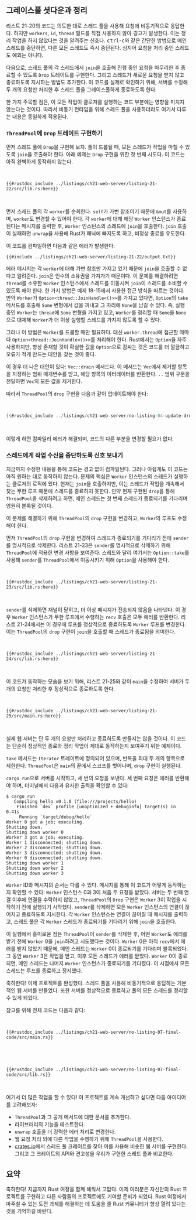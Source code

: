 ## 그레이스풀 셧다운과 정리

리스트 21-20의 코드는 의도한 대로 스레드 풀을 사용해 요청에 비동기적으로 응답한다. 하지만 `workers`, `id`, `thread` 필드를 직접 사용하지 않아 경고가 발생한다. 이는 정리 작업을 하지 않았다는 것을 알려주는 신호다. <kbd>ctrl</kbd>-<kbd>c</kbd>와 같은 간단한 방법으로 메인 스레드를 중단하면, 다른 모든 스레드도 즉시 중단된다. 심지어 요청을 처리 중인 스레드도 예외는 아니다.

다음으로, 스레드 풀의 각 스레드에서 `join`을 호출해 진행 중인 요청을 마무리한 후 종료할 수 있도록 `Drop` 트레이트를 구현한다. 그리고 스레드가 새로운 요청을 받지 않고 종료하도록 지시하는 방법도 추가한다. 이 코드를 실제로 확인하기 위해, 서버를 수정해 두 개의 요청만 처리한 후 스레드 풀을 그레이스풀하게 종료하도록 한다.

한 가지 주목할 점은, 이 모든 작업이 클로저를 실행하는 코드 부분에는 영향을 미치지 않는다는 것이다. 따라서 비동기 런타임을 위해 스레드 풀을 사용하더라도 여기서 다루는 내용은 동일하게 적용된다.


### `ThreadPool`에 `Drop` 트레이트 구현하기

먼저 스레드 풀에 `Drop`을 구현해 보자. 풀이 드롭될 때, 모든 스레드가 작업을 마칠 수 있도록 `join`을 호출해야 한다. 아래 예제는 `Drop` 구현을 위한 첫 번째 시도다. 이 코드는 아직 완벽하게 동작하지 않는다.

<Listing number="21-22" file-name="src/lib.rs" caption="스레드 풀이 스코프를 벗어날 때 각 스레드에 join 호출하기">

```rust,ignore,does_not_compile
{{#rustdoc_include ../listings/ch21-web-server/listing-21-22/src/lib.rs:here}}
```

</Listing>

먼저 스레드 풀의 각 `worker`를 순회한다. `self`가 가변 참조이기 때문에 `&mut`를 사용하며, `worker`도 변경할 수 있어야 한다. 각 `worker`에 대해 해당 `Worker` 인스턴스가 종료된다는 메시지를 출력한 후, `Worker` 인스턴스의 스레드에 `join`을 호출한다. `join` 호출이 실패하면 `unwrap`을 사용해 Rust가 패닉에 빠지도록 하고, 비정상 종료를 유도한다.

이 코드를 컴파일하면 다음과 같은 에러가 발생한다:

```console
{{#include ../listings/ch21-web-server/listing-21-22/output.txt}}
```

에러 메시지는 각 `worker`에 대해 가변 참조만 가지고 있기 때문에 `join`을 호출할 수 없다고 알려준다. `join`은 인수의 소유권을 가져가기 때문이다. 이 문제를 해결하려면 `thread`를 소유한 `Worker` 인스턴스에서 스레드를 이동시켜 `join`이 스레드를 소비할 수 있도록 해야 한다. 한 가지 방법은 예제 18-15에서 사용한 접근 방식을 따르는 것이다. 만약 `Worker`가 `Option<thread::JoinHandle<()>>`를 가지고 있다면, `Option`의 `take` 메서드를 호출해 `Some` 변형에서 값을 꺼내고 그 자리에 `None`을 남길 수 있다. 즉, 실행 중인 `Worker`는 `thread`에 `Some` 변형을 가지고 있고, `Worker`를 정리할 때 `Some`을 `None`으로 대체해 `Worker`가 더 이상 실행할 스레드를 가지지 않도록 할 수 있다.

그러나 이 방법은 `Worker`를 드롭할 때만 필요하다. 대신 `worker.thread`에 접근할 때마다 `Option<thread::JoinHandle<()>>`를 처리해야 한다. Rust에서는 `Option`을 자주 사용하지만, 항상 존재할 것이 확실한 값을 `Option`으로 감싸는 것은 코드를 더 깔끔하고 오류가 적게 만드는 대안을 찾는 것이 좋다.

이 경우 더 나은 대안이 있다: `Vec::drain` 메서드다. 이 메서드는 `Vec`에서 제거할 항목을 지정하는 범위 매개변수를 받고, 해당 항목의 이터레이터를 반환한다. `..` 범위 구문을 전달하면 `Vec`의 모든 값을 제거한다.

따라서 `ThreadPool`의 `drop` 구현을 다음과 같이 업데이트해야 한다:

<Listing file-name="src/lib.rs">

```rust
{{#rustdoc_include ../listings/ch21-web-server/no-listing-04-update-drop-definition/src/lib.rs:here}}
```

</Listing>

이렇게 하면 컴파일러 에러가 해결되며, 코드의 다른 부분을 변경할 필요가 없다.


### 스레드에게 작업 수신을 중단하도록 신호 보내기

지금까지 수정한 내용을 통해 코드는 경고 없이 컴파일된다. 그러나 아쉽게도 이 코드는 아직 원하는 대로 동작하지 않는다. 문제의 핵심은 `Worker` 인스턴스의 스레드가 실행하는 클로저의 로직에 있다. 현재는 `join`을 호출하지만, 이는 스레드가 작업을 계속해서 찾는 무한 루프 때문에 스레드를 종료하지 못한다. 만약 현재 구현된 `drop`을 통해 `ThreadPool`을 삭제하려고 하면, 메인 스레드는 첫 번째 스레드가 종료되기를 기다리며 영원히 블록될 것이다.

이 문제를 해결하기 위해 `ThreadPool`의 `drop` 구현을 변경하고, `Worker`의 루프도 수정해야 한다.

먼저 `ThreadPool`의 `drop` 구현을 변경하여 스레드가 종료되기를 기다리기 전에 `sender`를 명시적으로 삭제한다. 리스트 21-23은 `sender`를 명시적으로 삭제하기 위해 `ThreadPool`에 적용한 변경 사항을 보여준다. 스레드와 달리 여기서는 `Option::take`를 사용해 `sender`를 `ThreadPool`에서 이동시키기 위해 `Option`을 사용해야 한다.

<Listing number="21-23" file-name="src/lib.rs" caption="`Worker` 스레드를 `join`하기 전에 `sender`를 명시적으로 삭제">

```rust,noplayground,not_desired_behavior
{{#rustdoc_include ../listings/ch21-web-server/listing-21-23/src/lib.rs:here}}
```

</Listing>

`sender`를 삭제하면 채널이 닫히고, 더 이상 메시지가 전송되지 않음을 나타낸다. 이 경우 `Worker` 인스턴스가 무한 루프에서 수행하는 `recv` 호출은 모두 에러를 반환한다. 리스트 21-24에서는 이 경우에 루프를 정상적으로 종료하도록 `Worker` 루프를 변경한다. 이는 `ThreadPool`의 `drop` 구현이 `join`을 호출할 때 스레드가 종료됨을 의미한다.

<Listing number="21-24" file-name="src/lib.rs" caption="`recv`가 에러를 반환할 때 루프를 명시적으로 종료">

```rust,noplayground
{{#rustdoc_include ../listings/ch21-web-server/listing-21-24/src/lib.rs:here}}
```

</Listing>

이 코드가 동작하는 모습을 보기 위해, 리스트 21-25와 같이 `main`을 수정하여 서버가 두 개의 요청만 처리한 후 정상적으로 종료하도록 한다.

<Listing number="21-25" file-name="src/main.rs" caption="루프를 종료하여 두 개의 요청을 처리한 후 서버 종료">

```rust,ignore
{{#rustdoc_include ../listings/ch21-web-server/listing-21-25/src/main.rs:here}}
```

</Listing>

실제 웹 서버는 단 두 개의 요청만 처리하고 종료하도록 만들지는 않을 것이다. 이 코드는 단순히 정상적인 종료와 정리 작업이 제대로 동작하는지 보여주기 위한 예제이다.

`take` 메서드는 `Iterator` 트레이트에 정의되어 있으며, 반복을 최대 두 개의 항목으로 제한한다. `ThreadPool`은 `main`의 끝에서 스코프를 벗어나며, `drop` 구현이 실행된다.

`cargo run`으로 서버를 시작하고, 세 번의 요청을 보낸다. 세 번째 요청은 에러를 반환해야 하며, 터미널에서 다음과 유사한 출력을 확인할 수 있다:

```console
$ cargo run
   Compiling hello v0.1.0 (file:///projects/hello)
    Finished `dev` profile [unoptimized + debuginfo] target(s) in 0.41s
     Running `target/debug/hello`
Worker 0 got a job; executing.
Shutting down.
Shutting down worker 0
Worker 3 got a job; executing.
Worker 1 disconnected; shutting down.
Worker 2 disconnected; shutting down.
Worker 3 disconnected; shutting down.
Worker 0 disconnected; shutting down.
Shutting down worker 1
Shutting down worker 2
Shutting down worker 3
```

`Worker` ID와 메시지의 순서는 다를 수 있다. 메시지를 통해 이 코드가 어떻게 동작하는지 확인할 수 있다: `Worker` 인스턴스 0과 3이 처음 두 요청을 받았다. 서버는 두 번째 연결 이후에 연결을 수락하지 않았고, `ThreadPool`의 `Drop` 구현은 `Worker` 3이 작업을 시작하기 전에 실행되기 시작했다. `sender`를 삭제하면 모든 `Worker` 인스턴스의 연결이 끊어지고 종료하도록 지시한다. 각 `Worker` 인스턴스는 연결이 끊어질 때 메시지를 출력하고, 스레드 풀은 각 `Worker` 스레드가 종료되기를 기다리기 위해 `join`을 호출한다.

이 실행에서 흥미로운 점은 `ThreadPool`이 `sender`를 삭제한 후, 어떤 `Worker`도 에러를 받기 전에 `Worker` 0을 `join`하려고 시도했다는 것이다. `Worker` 0은 아직 `recv`에서 에러를 받지 않았기 때문에, 메인 스레드는 `Worker` 0이 종료되기를 기다리며 블록되었다. 그 동안 `Worker` 3은 작업을 받고, 이후 모든 스레드가 에러를 받았다. `Worker` 0이 종료되면, 메인 스레드는 나머지 `Worker` 인스턴스가 종료되기를 기다렸다. 이 시점에서 모든 스레드는 루프를 종료하고 정지했다.

축하한다! 이제 프로젝트를 완성했다. 스레드 풀을 사용해 비동기적으로 응답하는 기본적인 웹 서버를 만들었다. 또한 서버를 정상적으로 종료하고 풀의 모든 스레드를 정리할 수 있게 되었다.

참고를 위해 전체 코드는 다음과 같다:

<Listing file-name="src/main.rs">

```rust,ignore
{{#rustdoc_include ../listings/ch21-web-server/no-listing-07-final-code/src/main.rs}}
```

</Listing>

<Listing file-name="src/lib.rs">

```rust,noplayground
{{#rustdoc_include ../listings/ch21-web-server/no-listing-07-final-code/src/lib.rs}}
```

</Listing>

여기서 더 많은 작업을 할 수 있다! 이 프로젝트를 계속 개선하고 싶다면 다음 아이디어를 고려해보자:

- `ThreadPool`과 그 공개 메서드에 대한 문서를 추가한다.
- 라이브러리의 기능을 테스트한다.
- `unwrap` 호출을 더 강력한 에러 처리로 변경한다.
- 웹 요청 처리 외에 다른 작업을 수행하기 위해 `ThreadPool`을 사용한다.
- [crates.io](https://crates.io/)에서 스레드 풀 크레이트를 찾아 이를 사용해 비슷한 웹 서버를 구현한다. 그리고 그 크레이트의 API와 견고성을 우리가 구현한 스레드 풀과 비교한다.


## 요약

축하한다! 지금까지 Rust 여정을 함께 해줘서 고맙다. 이제 여러분은 자신만의 Rust 프로젝트를 구현하고 다른 사람들의 프로젝트에도 기여할 준비가 되었다. Rust 여정에서 마주칠 수 있는 도전 과제를 해결하는 데 도움을 줄 Rust 커뮤니티가 항상 열려 있다는 것을 기억하길 바란다.



